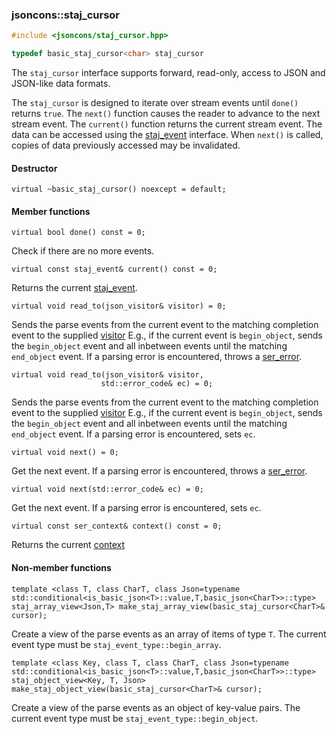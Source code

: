 ### jsoncons::staj_cursor

```c++
#include <jsoncons/staj_cursor.hpp>

typedef basic_staj_cursor<char> staj_cursor
```

The `staj_cursor` interface supports forward, read-only, access to JSON and JSON-like data formats.

The `staj_cursor` is designed to iterate over stream events until `done()` returns `true`.
The `next()` function causes the reader to advance to the next stream event. The `current()` function
returns the current stream event. The data can be accessed using the [staj_event](basic_staj_event.md) 
interface. When `next()` is called, copies of data previously accessed may be invalidated.

#### Destructor

    virtual ~basic_staj_cursor() noexcept = default;

#### Member functions

    virtual bool done() const = 0;
Check if there are no more events.

    virtual const staj_event& current() const = 0;
Returns the current [staj_event](basic_staj_event.md).

    virtual void read_to(json_visitor& visitor) = 0;
Sends the parse events from the current event to the
matching completion event to the supplied [visitor](basic_json_visitor.md)
E.g., if the current event is `begin_object`, sends the `begin_object`
event and all inbetween events until the matching `end_object` event.
If a parsing error is encountered, throws a [ser_error](ser_error.md).

    virtual void read_to(json_visitor& visitor,
                        std::error_code& ec) = 0;
Sends the parse events from the current event to the
matching completion event to the supplied [visitor](basic_json_visitor.md)
E.g., if the current event is `begin_object`, sends the `begin_object`
event and all inbetween events until the matching `end_object` event.
If a parsing error is encountered, sets `ec`.

    virtual void next() = 0;
Get the next event. If a parsing error is encountered, throws a [ser_error](ser_error.md).

    virtual void next(std::error_code& ec) = 0;
Get the next event. If a parsing error is encountered, sets `ec`.

    virtual const ser_context& context() const = 0;
Returns the current [context](ser_context.md)

#### Non-member functions

    template <class T, class CharT, class Json=typename std::conditional<is_basic_json<T>::value,T,basic_json<CharT>>::type>
    staj_array_view<Json,T> make_staj_array_view(basic_staj_cursor<CharT>& cursor);
Create a view of the parse events as an array of items of type `T`. 
The current event type must be `staj_event_type::begin_array`.

    template <class Key, class T, class CharT, class Json=typename std::conditional<is_basic_json<T>::value,T,basic_json<CharT>>::type>
    staj_object_view<Key, T, Json> make_staj_object_view(basic_staj_cursor<CharT>& cursor);
Create a view of the parse events as an object of key-value pairs.
The current event type must be `staj_event_type::begin_object`.

